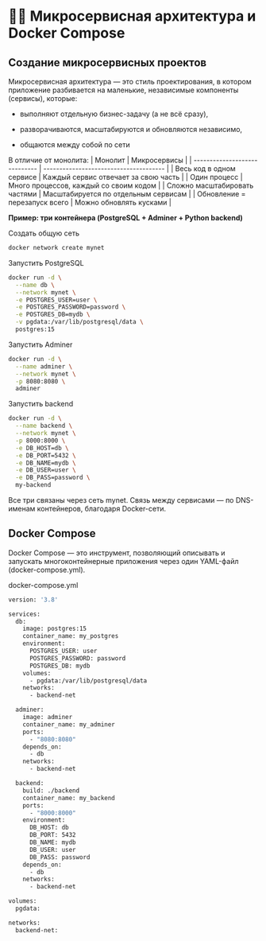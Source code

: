 # 🧑‍💻 Микросервисная архитектура и Docker Compose

## Создание микросервисных проектов

Микросервисная архитектура — это стиль проектирования, в котором приложение разбивается на маленькие, независимые компоненты (сервисы), которые:

- выполняют отдельную бизнес-задачу (а не всё сразу),

- разворачиваются, масштабируются и обновляются независимо,

- общаются между собой по сети

В отличие от монолита:
| Монолит                       | Микросервисы                           |
| ----------------------------- | -------------------------------------- |
| Весь код в одном сервисе      | Каждый сервис отвечает за свою часть   |
| Один процесс                  | Много процессов, каждый со своим кодом |
| Сложно масштабировать частями | Масштабируется по отдельным сервисам   |
| Обновление = перезапуск всего | Можно обновлять кусками                |

**Пример: три контейнера (PostgreSQL + Adminer + Python backend)**

Cоздать общую сеть
```bash
docker network create mynet
```

Запустить PostgreSQL
```bash
docker run -d \
  --name db \
  --network mynet \
  -e POSTGRES_USER=user \
  -e POSTGRES_PASSWORD=password \
  -e POSTGRES_DB=mydb \
  -v pgdata:/var/lib/postgresql/data \
  postgres:15
```

Запустить Adminer
```bash
docker run -d \
  --name adminer \
  --network mynet \
  -p 8080:8080 \
  adminer
```

Запустить backend
```bash
docker run -d \
  --name backend \
  --network mynet \
  -p 8000:8000 \
  -e DB_HOST=db \
  -e DB_PORT=5432 \
  -e DB_NAME=mydb \
  -e DB_USER=user \
  -e DB_PASS=password \
  my-backend
```
Все три связаны через сеть mynet. Связь между сервисами — по DNS-именам контейнеров, благодаря Docker-сети.

## Docker Compose

Docker Compose — это инструмент, позволяющий описывать и запускать многоконтейнерные приложения через один YAML-файл (docker-compose.yml).

docker-compose.yml
```bash
version: '3.8'

services:
  db:
    image: postgres:15
    container_name: my_postgres
    environment:
      POSTGRES_USER: user
      POSTGRES_PASSWORD: password
      POSTGRES_DB: mydb
    volumes:
      - pgdata:/var/lib/postgresql/data
    networks:
      - backend-net

  adminer:
    image: adminer
    container_name: my_adminer
    ports:
      - "8080:8080"
    depends_on:
      - db
    networks:
      - backend-net

  backend:
    build: ./backend
    container_name: my_backend
    ports:
      - "8000:8000"
    environment:
      DB_HOST: db
      DB_PORT: 5432
      DB_NAME: mydb
      DB_USER: user
      DB_PASS: password
    depends_on:
      - db
    networks:
      - backend-net

volumes:
  pgdata:

networks:
  backend-net:
```